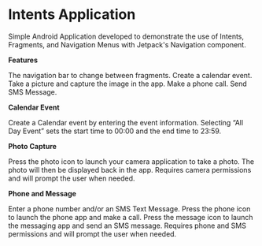 # **Intents Application**

Simple Android Application developed to demonstrate the use of Intents, Fragments, and Navigation Menus with Jetpack's Navigation component.

**Features**

The navigation bar to change between fragments.
Create a calendar event.
Take a picture and capture the image in the app.
Make a phone call.
Send SMS Message.

**Calendar Event**

Create a Calendar event by entering the event information. 
Selecting “All Day Event” sets the start time to 00:00 and the end time to 23:59.


**Photo Capture**

Press the photo icon to launch your camera application to take a photo. 
The photo will then be displayed back in the app. 
Requires camera permissions and will prompt the user when needed. 

**Phone and Message**

Enter a phone number and/or an SMS Text Message.
Press the phone icon to launch the phone app and make a call.
Press the message icon to launch the messaging app and send an SMS message. 
Requires phone and SMS permissions and will prompt the user when needed. 

